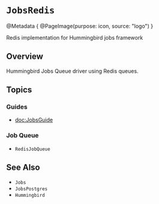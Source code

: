 # ``JobsRedis``

@Metadata {
    @PageImage(purpose: icon, source: "logo")
}

Redis implementation for Hummingbird jobs framework

## Overview

Hummingbird Jobs Queue driver using Redis queues.

## Topics

### Guides

- <doc:JobsGuide>

### Job Queue

- ``RedisJobQueue``

## See Also

- ``Jobs``
- ``JobsPostgres``
- ``Hummingbird``
